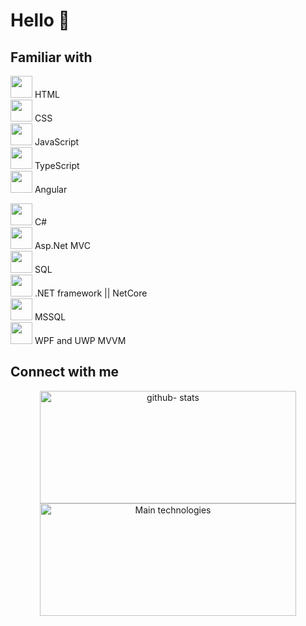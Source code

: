 # Hello :space_invader:	

## Familiar with

<image width="35" src="Icons/HTML.png"> HTML <br>
<image width="35" src="Icons/CSS.png"> CSS <br> 
<image width="35" src="Icons/JS.jpg"> JavaScript <br>
<image width="35" src="Icons/Typescript.png"> TypeScript <br>
<image width="35" width="33" src="Icons/ANGULAR.png"> Angular <br>

<image width="35" src="Icons/csharp.png"> C# <br>
<image width="35" src="Icons/ASP.NET.avif"> Asp.Net MVC <br>
<image width="35" src="Icons/SQL.png"> SQL <br>
<image width="35" src="Icons/NET.png" > .NET framework || NetCore <br>
<image width="35" src="Icons/MSSQL.png"> MSSQL <br>
<image width="35" src="Icons/WPF.jpeg"> WPF and UWP MVVM <br>


## Connect with me


<p align="center">

<a href="https://github.com/lashaka">
  <img height="180em" width="410em" src="https://github-readme-stats-eight-theta.vercel.app/api?username=lashaka&show_icons=true&theme=buefy&include_all_commits=true&count_private=true" alt="github- stats"/>
  <img height="180em" width="410em" src="https://github-readme-stats-eight-theta.vercel.app/api/top-langs/?username=lashaka&layout=compact&langs_count=8&theme=buefy" alt="Main technologies"/>
</a>
</p>

<div>
